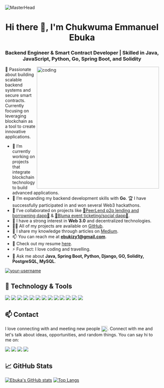 
![MasterHead](https://media.licdn.com/dms/image/D4D16AQGdOAptsi4N1w/profile-displaybackgroundimage-shrink_350_1400/0/1667151249689?e=1694044800&v=beta&t=CSQ1wIPbarJ86P9YhznMhZTbu-3wyQKnw1Et12kCUCE)

<h1 align="center">Hi there 👋, I'm Chukwuma Emmanuel Ebuka</h1>
<h3 align="center">Backend Engineer & Smart Contract Developer | Skilled in Java, JavaScript, Python, Go, Spring Boot, and Solidity</h3>
<img align="right" alt="coding" width="400" src="https://cdn.dribbble.com/users/1292677/screenshots/6139167/avento.gif">

🚀 Passionate about building scalable backend systems and secure smart contracts. Currently focusing on leveraging blockchain as a tool to create innovative applications.

- 🔭 I’m currently working on projects that integrate blockchain technology to build advanced applications.
- 🌱 I’m expanding my backend development skills with **Go**.
🏆 I have successfully participated in and won several Web3 hackathons.
- 👯 I’ve collaborated on projects like [👯PeerLend p2p lending and borrowning dapp👯](https://github.com/orgs/P2P-Lending-Protocol/repositories) & [🔭Bluma event ticketing/social dapp🔭](https://github.com/orgs/Bluma-Protocol/repositories).
- 🤝 I have a strong interest in **Web 3.0** and decentralized technologies.
- 👨‍💻 All of my projects are available on [GitHub](https://github.com/ebukizy1?tab=repositories).
- 📝 I share my knowledge through articles on [Medium](https://medium.com/@ebukizy1).
- 📫 You can reach me at **ebukizy1@gmail.com**.
- 📄 Check out my resume [here](https://flowcv.com/resume/your-resume-link).
- ⚡ Fun fact: I love coding and travelling.
- 💬 Ask me about **Java, Spring Boot, Python, Django, GO, Solidity, PostgreSQL, MySQL**.

<p align="left"> <a href="https://github.com/ryo-ma/github-profile-trophy"><img src="https://github-profile-trophy.vercel.app/?username=your-username&theme=algolia" alt="your-username" /></a> </p>

## 🔧 Technology & Tools

![](https://img.shields.io/badge/Editor-VS_Code-informational?style=flat&logo=visual-studio-code&logoColor=white&color=6aa6f8)
![](https://img.shields.io/badge/Code-JavaScript-informational?style=flat&logo=javascript&logoColor=white&color=cc338b)
![](https://img.shields.io/badge/Code-Solidity-informational?style=flat&logo=solidity&logoColor=white&color=6aa6f8)
![](https://img.shields.io/badge/Code-Java-informational?style=flat&logo=java&logoColor=white&color=cc338b)
![](https://img.shields.io/badge/Code-Python-informational?style=flat&logo=python&logoColor=white&color=6aa6f8)
![](https://img.shields.io/badge/Code-Go-informational?style=flat&logo=go&logoColor=white&color=cc338b)
![](https://img.shields.io/badge/Framework-SpringBoot-informational?style=flat&logo=spring&logoColor=white&color=6aa6f8)
![](https://img.shields.io/badge/Library-React-informational?style=flat&logo=react&logoColor=white&color=6aa6f8)
![](https://img.shields.io/badge/Library-Ethers%20JS-informational?style=flat&logo=ethereum&logoColor=white&color=cc338b)
![](https://img.shields.io/badge/Framework-TailwindCSS-informational?style=flat&logo=tailwindCSS&logoColor=white&color=cc338b)
![](https://img.shields.io/badge/Tools-Git-informational?style=flat&logo=git&logoColor=white&color=cc338b)
![](https://img.shields.io/badge/Tools-Github-informational?style=flat&logo=github&logoColor=white&color=6aa6f8)
![](https://zx?style=flat&logo=npm&logoColor=white&color=cc338b)

## 📫 Contact

I love connecting with and meeting new people <img src="assets/blob-sunglasses.gif" alt="" style="width: 20px; height: 20px; vertical-align: middle;">. Connect with me and let's talk about ideas, opportunities, and random things. You can say hi to me on:

<a href="https://www.linkedin.com/in/chukwuma-emmanuel-755370254/"><img src="https://img.shields.io/badge/Chukwuma Emmanuel Ebuka-informational?style=flat&logo=linkedin&logoColor=white&color=cc338b"></a>
<a href="https://github.com/ebukizy1"><img src="https://badgen.net/badge/icon/github?icon=github&label"></a>
<a href="https://twitter.com/ebukizy4u"><img src="https://img.shields.io/badge/@your-twitter-informational?style=flat&logo=twitter&logoColor=white&color=cc338b"></a>
<a href="mailto:ebukizy1@gmail.com"><img src="https://img.shields.io/badge/your-email@gmail.com-informational?style=flat&logo=gmail&logoColor=white&color=6aa6f8"></a>

## 📈 GitHub Stats

[![Ebuka's GitHub stats](https://github-readme-stats.vercel.app/api?username=ebukizy1&show_icons=true&theme=dracula&hide=issues)](https://github.com/ebukizy1/github-readme-stats)
[![Top Langs](https://github-readme-stats.vercel.app/api/top-langs/?username=ebukizy1&layout=compact&hide=c&langs_count=6)](https://github.com/ebukizy1/github-readme-stats)


